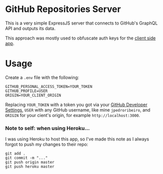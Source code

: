 # GitHub Repositories Server

This is a very simple ExpressJS server that connects to GitHub's GraphQL API and outputs its data.

This approach was mostly used to obfuscate auth keys for the [client side app](https://github.com/jpedroribeiro/GitHubReposClient).

# Usage

Create a `.env` file with the following:

    GITHUB_PERSONAL_ACCESS_TOKEN=YOUR_TOKEN
    GITHUB_PROFILE=USER
    ORIGIN=YOUR_CLIENT_ORIGIN

Replacing `YOUR_TOKEN` with a token you got via your [GitHub Developer Settings](https://github.com/settings/tokens), `USER` with any GitHub username, like mine `jpedroribeiro`, and `ORIGIN` for your cient's origin, for example `http://localhost:3000`.

### Note to self: when using Heroku...

I was using Heroku to host this app, so I've made this note as I always forgot to push my changes to their repo:

    git add .
    git commit -m "..."
    git push origin master
    git push heroku master
